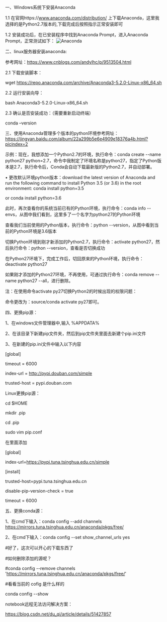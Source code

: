 一、Windows系统下安装Anaconda

1.1 在官网https://www.anaconda.com/distribution/ 上下载Anaconda，这里我选择的是Python2.7版本的,下载完成后按照指示正常安装即可

1.2 安装成功后，在已安装程序中找到Anaconda Prompt，进入Anaconda Prompt，正常测试如下：
![Anaconda](https://github.com/EnernityTwinkle/Tutorial-Summarization/blob/master/python-config/images/Anaconda1.png)

二、linux服务器安装anaconda:

参考网址：https://www.cnblogs.com/andylhc/p/9513504.html

2.1 下载安装脚本：

wget https://repo.anaconda.com/archive/Anaconda3-5.2.0-Linux-x86_64.sh

2.2 运行安装向导：

bash Anaconda3-5.2.0-Linux-x86_64.sh

2.3 确认是否安装成功：（需要重新启动终端）

conda –version


三、使用Anaconda管理多个版本的python环境参考网址：https://jingyan.baidu.com/album/22a299b5e6e4909e18376a4b.html?picindex=2

示例：现在，我想添加一个Python2.7的环境，执行命令：conda create --name python27 python=2.7，命令中我制定了环境名称是python27，指定了Python版本是2.7，执行命令后，Conda会自动下载最新版的Python2.7，并自动部署。

•	更改默认环境python版本：download the latest version of Anaconda and run the following command to install Python 3.5 (or 3.6) in the root environment: conda install python=3.5

or conda install python=3.6


此时，再次查看你的系统当前已有的Python环境，执行命令：conda info --envs，从图中我们看到，这里多了一个名字为python27的Python环境

查看我们当前使用的Python版本，执行命令：python --version，从图中看到当前的Python环境是3.6版本

切换Python环境到刚才新添加的Python2.7，执行命令：activate python27，然后执行命令：python --version，查看是否切换成功

在Python27环境下，完成工作后，切回原来的Python环境，执行命令：deactivate python27

如果刚才添加的Python27环境，不再使用，可通过执行命令：conda remove --name python27 --all，进行删除。

注：在使用命令activate py27切换Python2的时候出现的权限问题：

命令更改为：source/conda activate py27即可。


四、更换pip源：

1、在windows文件管理器中,输入 %APPDATA%

2、在该目录下新建pip文件夹，然后到pip文件夹里面去新建个pip.ini文件

3、在新建的pip.ini文件中输入以下内容

[global]

timeout = 6000

index-url = http://pypi.douban.com/simple

trusted-host = pypi.douban.com


Linux更换pip源：

cd $HOME  

mkdir .pip  

cd .pip

sudo vim pip.conf  



在里面添加  

[global]  

index-url=https://pypi.tuna.tsinghua.edu.cn/simple

[install]  

trusted-host=pypi.tuna.tsinghua.edu.cn 

disable-pip-version-check = true  

timeout = 6000 

 
五、更换conda源：

1、在cmd下输入：conda config --add channels https://mirrors.tuna.tsinghua.edu.cn/anaconda/pkgs/free/

2、在cmd下输入：conda config --set show_channel_urls yes

#好了，这次可以开心的下载东西了

#如何删除添加的源呢？

#conda config --remove channels 'https://mirrors.tuna.tsinghua.edu.cn/anaconda/pkgs/free/' 

#看看当前的 cofig 是什么样的

conda config --show



notebook远程无法访问解决方案：

https://blog.csdn.net/du_qi/article/details/51427857



